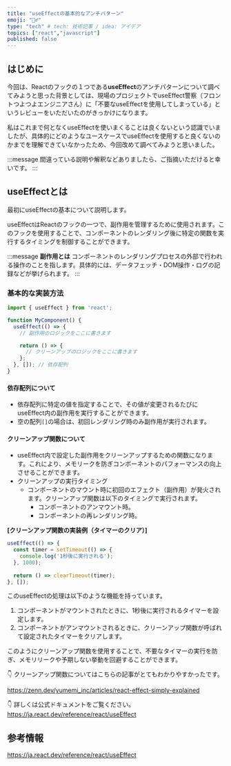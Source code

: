 ```yaml
---
title: "useEffectの基本的なアンチパターン"
emoji: "🙅‍♂️"
type: "tech" # tech: 技術記事 / idea: アイデア
topics: ["react","javascript"]
published: false
---
```


## はじめに

今回は、Reactのフックの１つである**useEffect**のアンチパターンについて調べてみようと思った背景としては、現場のプロジェクトでuseEffect警察（フロントつよつよエンジニアさん）に「不要なuseEffectを使用してしまっている」というレビューをいただいたのがきっかけになります。

私はこれまで何となくuseEffectを使いまくることは良くないという認識でいましたが、具体的にどのようなユースケースでuseEffectを使用すると良くないのかまでを理解できていなかったため、今回改めて調べてみようと思いました。

:::message
間違っている説明や解釈などありましたら、ご指摘いただけると幸いです。
:::

## useEffectとは

最初にuseEffectの基本について説明します。

useEffectはReactのフックの一つで、副作用を管理するために使用されます。このフックを使用することで、コンポーネントのレンダリング後に特定の関数を実行するタイミングを制御することができます。

:::message
**副作用とは**
コンポーネントのレンダリングプロセスの外部で行われる操作のことを指します。具体的には、データフェッチ・DOM操作・ログの記録などが挙げられます。
:::

### 基本的な実装方法

```jsx
import { useEffect } from 'react';

function MyComponent() {
  useEffect(() => {
    // 副作用のロジックをここに書きます

    return () => {
      // クリーンアップのロジックをここに書きます
    };
  }, []); // 依存配列
}
```

#### 依存配列について

- 依存配列に特定の値を指定することで、その値が変更されるたびにuseEffect内の副作用を実行することができます。
- 空の配列`[]`の場合は、初回レンダリング時のみ副作用が実行されます。
 
#### クリーンアップ関数について

- useEffect内で設定した副作用をクリーンアップするための関数になります。これにより、メモリークを防ぎコンポーネントのパフォーマンスの向上させることができます。
- クリーンアップの実行タイミング
  - コンポーネントのマウント時に初回のエフェクト（副作用）が発火されます。クリーンアップ関数は以下のタイミングで実行されます。
    - コンポーネントのアンマウント時。
    - コンポーネントの再レンダリング時。

**[クリーンアップ関数の実装例（タイマーのクリア）]**

```jsx
useEffect(() => {
  const timer = setTimeout(() => {
    console.log('1秒後に実行される');
  }, 1000);
  
  return () => clearTimeout(timer);
}, []);
```

このuseEffectの処理は以下のような機能を持っています。

1. コンポーネントがマウントされたときに、1秒後に実行されるタイマーを設定します。
2. コンポーネントがアンマウントされるときに、クリーンアップ関数が呼ばれて設定されたタイマーをクリアします。

このようにクリーンアップ関数を使用することで、不要なタイマーの実行を防ぎ、メモリリークや予期しない挙動を回避することができます。

👇 クリーンアップ関数についてはこちらの記事がとてもわかりやすかったです。

https://zenn.dev/yumemi_inc/articles/react-effect-simply-explained

👇 詳しくは公式ドキュメントをご覧ください。
https://ja.react.dev/reference/react/useEffect

## 参考情報

https://ja.react.dev/reference/react/useEffect
